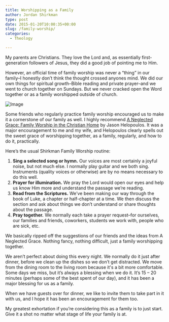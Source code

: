 ```yaml
---
title: Worshipping as a Family
author: Jordan Shirkman
type: post
date: 2015-01-20T10:00:35+00:00
slug: /family-worship/
categories:
  - Theology

---
```

My parents are Christians. They love the Lord and, as essentially first-generation followers of Jesus, they did a good job of pointing me to Him.

However, an official time of family worship was never a “thing” in our family–I honestly don’t think the thought crossed anyones mind. We did our own things for spiritual growth–Bible reading and private prayer–and we went to church together on Sundays. But we never cracked open the Word together or as a family worshipped outside of church.

![Image](/images/guitar-worship.jpeg) 

Some friends who regularly practice family worship encouraged us to make it a cornerstone of our family as well. I highly recommend [A Neglected Grace: Family Worship in the Christian Home](http://www.amazon.com/gp/product/1781912033/ref=as_li_tl?ie=UTF8&camp=1789&creative=390957&creativeASIN=1781912033&linkCode=as2&tag=thepoiofimp-20&linkId=ONLFM42PT3FF3JKL) by Jason Helopoulos. It was a major encouragement to me and my wife, and Helopoulos clearly spells out the sweet grace of worshipping together, as a family, regularly, and how to do it, practically.

Here’s the usual Shirkman Family Worship routine:

  1. **Sing a selected song or hymn.** Our voices are most certainly a joyful noise, but not much else. I normally play guitar and we both sing. Instruments (quality voices or otherwise) are by no means necessary to do this well.
  2. **Prayer for illumination.** We pray the Lord would open our eyes and help us know Him more and understand the passage we’re reading.
  3. **Read from the Scriptures.** We’ve been making our way through the book of Luke, a chapter or half-chapter at a time. We then discuss the section and ask about things we don’t understand or share thoughts about the passage.
  4. **Pray together.** We normally each take a prayer request–for ourselves, our families and friends, coworkers, students we work with, people who are sick, etc.

We basically ripped off the suggestions of our friends and the ideas from A Neglected Grace. Nothing fancy, nothing difficult, just a family worshipping together.

We aren’t perfect about doing this every night. We normally do it just after dinner, before we clean up the dishes so we don’t get distracted. We move from the dining room to the living room because it's a bit more comfortable. Some days we miss, but it’s always a blessing when we do it. It’s 15 &#8211; 20 minutes (perhaps some of the best spent of our day), and it has been a major blessing for us as a family.

When we have guests over for dinner, we like to invite them to take part in it with us, and I hope it has been an encouragement for them too.

My greatest exhortation if you’re considering this as a family is to just start. Give it a shot no matter what stage of life your family is at.
